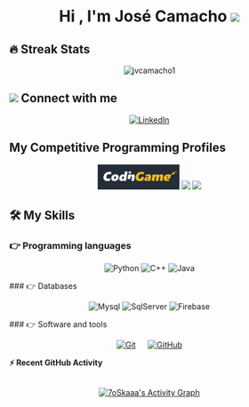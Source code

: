 <h1 align="center">Hi , I'm José Camacho <img src="https://media.giphy.com/media/hvRJCLFzcasrR4ia7z/giphy.gif" width="35"></h1>

<!--
**jvcamacho1/jvcamacho1** is a ✨ _special_ ✨ repository because its `README.md` (this file) appears on your GitHub profile.

Here are some ideas to get you started:

- 🔭 I’m currently working on ...
- 🌱 I’m currently learning ...
- 👯 I’m looking to collaborate on ...
- 🤔 I’m looking for help with ...
- 💬 Ask me about ...
- 📫 How to reach me: ...
- 😄 Pronouns: ...
- ⚡ Fun fact: ...
-->

## 🔥 Streak Stats
<p align="center"><img src="https://github-readme-streak-stats.herokuapp.com/?user=jvcamacho1&theme=algolia" alt="jvcamacho1" /></p>

## <img src="https://media.giphy.com/media/iY8CRBdQXODJSCERIr/giphy.gif" width="30px"> Connect with me
<p align="center">
<a href="[https://www.linkedin.com/in/7oskaa](https://www.linkedin.com/in/jos%C3%A9-victor-xavier-camacho-9a1a34197/)/"><img src="https://img.shields.io/badge/linkedin-%230A66C2.svg?style=plastic&logo=linkedin&logoColor=white" alt="LinkedIn"/></a>
</p>

## My Competitive Programming Profiles
<p align="center">
  <a href="https://www.codingame.com/profile/ce3be6c5b8896d64e3c98477fffbddf46685844"><img src="https://github.com/jvcamacho1/jvcamacho1/blob/main/cg.PNG"></img></a>
  <a href="https://leetcode.com/jvcamacho1/"><img src="https://img.shields.io/badge/LeetCode-000000?style=for-the-badge&logo=LeetCode&logoColor=#d16c06"></img></a>
  <a href="https://www.hackerrank.com/jv_camacho"><img src="https://img.shields.io/badge/-Hackerrank-2EC866?style=for-the-badge&logo=HackerRank&logoColor=white"></img></a>
</p>

## 🛠️ My Skills
### 👉 Programming languages
<p align="center"> 
  <a>
    <img alt="Python" src="https://img.shields.io/badge/Python%20-%2314354C.svg?style=plastic&logo=python&logoColor=white">
  </a>
    <img alt="C++" src="https://img.shields.io/badge/C++%20-%2300599C.svg?style=plastic&logo=c%2B%2B&logoColor=white">
  </a>
  <a> 
    <img alt="Java" src="https://img.shields.io/badge/Java-%23007396.svg?style=plastic&logo=java&logoColor=white">
  </a>

</p>
### 👉 Databases
<p align="center"> 
  <a> 
    <img alt="Mysql" src="https://img.shields.io/badge/mysql-%2300f.svg?style=for-the-badge&logo=mysql&logoColor=white">
  </a>
  <a> 
    <img alt="SqlServer" src="https://img.shields.io/badge/Microsoft%20SQL%20Sever-CC2927?style=for-the-badge&logo=microsoft%20sql%20server&logoColor=white">
  </a>
  <a> 
    <img alt="Firebase" src="https://img.shields.io/badge/Firebase-039BE5?style=for-the-badge&logo=Firebase&logoColor=white">
  </a>
</p>
### 👉 Software and tools
 <p align="center">
  &emsp;
    <a href="#"><img alt="Git" src="https://img.shields.io/badge/Git%20-%23F05033.svg?style=plastic&logo=git&logoColor=white"></a>
  &emsp;
    <a href="#"><img alt="GitHub" src="https://img.shields.io/badge/github-%23181717.svg?style=plastic&logo=github&logoColor=white"></a>
  &emsp;
 </p>
 <summary><b>⚡ Recent GitHub Activity</b></summary>
 <p align="center"> 
  <br/>
   <a href="https://github.com/jvcamacho1"><img alt="7oSkaaa's Activity Graph" src="https://activity-graph.herokuapp.com/graph?username=jvcamacho1&theme=react-dark" /></a>
   </p>
  <br/>
